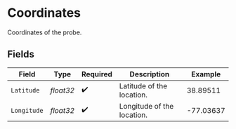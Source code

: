 # Coordinates

Coordinates of the probe.


## Fields

| Field                      | Type                       | Required                   | Description                | Example                    |
| -------------------------- | -------------------------- | -------------------------- | -------------------------- | -------------------------- |
| `Latitude`                 | *float32*                  | :heavy_check_mark:         | Latitude of the location.  | 38.89511                   |
| `Longitude`                | *float32*                  | :heavy_check_mark:         | Longitude of the location. | -77.03637                  |